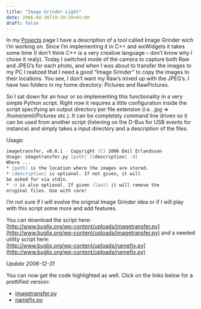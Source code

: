 ```yaml
---
title: "Image Grinder Light"
date: 2006-08-30T19:20:39+01:00
draft: false
---
```


In my [Projects](http://buglix.org/projects) page I have a description of a tool called Image Grinder wich I’m working on. Since I’m implementing it in C++ and wxWidgets it takes some time (I don’t think C++ is a very creative language – don’t know why I chose it realy). Today I switched mode of the camera to capture both Raw and JPEG’s for each photo, and when I was about to transfer the images to my PC I realized that I need a good “Image Grinder” to copy the images to their locations. You see, I don’t want my Raw’s mixed up with the JPEG’s. I have two folders in my home directory: Pictures and RawPictures.

So I sat down for an hour or so implementing this functionality in a very simple Python script. Right now it requires a little configuration inside the script specifying an output directory per file extension (i.e. .jpg => /home/emil/Pictures etc.). It can be completely command line driven so it can be used from another script (listening on the D-Bus for USB events for instance) and simply takes a input directory and a description of the files.

Usage:  
```zsh
imagetransfer, v0.0.1 - Copyright (C) 2006 Emil Erlandsson  
Usage: imagetransfer.py [path] ([description] -d)  
Where ...  
* [path] is the location where the images are stored.  
* [description] is optional. If not given, it will  
be asked for via stdin.  
* -d is also optional. If given (last) it will remove the  
original files. Use with care!  
```

I’m not sure if I will evolve the original Image Grinder idea or if I will play with this script some more and add features.

You can download the script here:   
[http://www.buglix.org/wp-content/uploads/imagetransfer.py](http://www.buglix.org/wp-content/uploads/imagetransfer.py) and a needed utility script here:   
[http://www.buglix.org/wp-content/uploads/namefix.py](http://www.buglix.org/wp-content/uploads/namefix.py)

_Update 2006-12-31_

You can now get the code highlighted as well. Click on the links below for a prettified version:

-   [imagetransfer.py](http://hacka.mine.nu/cgi-bin/highlight.py?url=http://www.buglix.org/wp-content/uploads/imagetransfer.py&language=python&showlines=on)
-   [namefix.py](http://hacka.mine.nu/cgi-bin/highlight.py?url=http://www.buglix.org/wp-content/uploads/namefix.py&language=python&showlines=on)